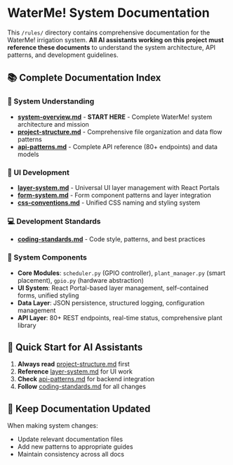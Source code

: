 # WaterMe! System Documentation

This `/rules/` directory contains comprehensive documentation for the WaterMe! irrigation system. **All AI assistants working on this project must reference these documents** to understand the system architecture, API patterns, and development guidelines.

## 📚 Complete Documentation Index

### 🎯 System Understanding
- **[system-overview.md](./system-overview.md)** - **START HERE** - Complete WaterMe! system architecture and mission
- **[project-structure.md](./project-structure.md)** - Comprehensive file organization and data flow patterns
- **[api-patterns.md](./api-patterns.md)** - Complete API reference (80+ endpoints) and data models

### 🎨 UI Development
- **[layer-system.md](./layer-system.md)** - Universal UI layer management with React Portals
- **[form-system.md](./form-system.md)** - Form component patterns and layer integration
- **[css-conventions.md](./css-conventions.md)** - Unified CSS naming and styling system

### 💻 Development Standards
- **[coding-standards.md](./coding-standards.md)** - Code style, patterns, and best practices

### 🔧 System Components
- **Core Modules**: `scheduler.py` (GPIO controller), `plant_manager.py` (smart placement), `gpio.py` (hardware abstraction)
- **UI System**: React Portal-based layer management, self-contained forms, unified styling
- **Data Layer**: JSON persistence, structured logging, configuration management
- **API Layer**: 80+ REST endpoints, real-time status, comprehensive plant library

## 🎯 Quick Start for AI Assistants

1. **Always read** [project-structure.md](./project-structure.md) first
2. **Reference** [layer-system.md](./layer-system.md) for UI work
3. **Check** [api-patterns.md](./api-patterns.md) for backend integration
4. **Follow** [coding-standards.md](./coding-standards.md) for all changes

## 🔄 Keep Documentation Updated

When making system changes:
- Update relevant documentation files
- Add new patterns to appropriate guides
- Maintain consistency across all docs